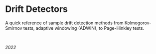 # Drift Detectors

A quick reference of sample drift detection methods from Kolmogorov-Smirnov tests, adaptive windowing (ADWIN), to Page-Hinkley tests.

<br>

*2022*
